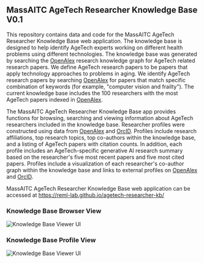 ## MassAITC AgeTech Researcher Knowledge Base V0.1

This repository contains data and code for the MassAITC AgeTech Researcher Knowledge Base web application. The knowledge base is designed to help identify AgeTech experts working on different health problems using different technologies. The knowledge base was generated by searching the [OpenAlex](https://openalex.org) research knowledge graph for AgeTech related research papers. We define AgeTech research papers to be papers that apply technology approaches to problems in aging. We identify AgeTech research papers by searching [OpenAlex](https://openalex.org) for papers that match specific combination of keywords (for example, "computer vision and frailty"). The current knowledge base includes the 100 researchers with the most AgeTech papers indexed in [OpenAlex](https://openalex.org).

The MassAITC AgeTech Researcher Knowledge Base app provides functions for browsing, searching and viewing information about AgeTech researchers included in the knowledge base. Researcher profiles were constructed using data from [OpenAlex](https://openalex.org) and [OrcID](https://orcid.org/). Profiles include research affiliations, top research topics, top co-authors within the knowledge base, and a listing of AgeTech papers with citation counts. In addition, each profile includes an AgeTech-specific generative AI research summary based on the researcher's five most recent papers and five most cited papers. Profiles include a visualization of each researcher's co-author graph within the knowledge base and links to external profiles on [OpenAlex](https://openalex.org) and [OrcID](https://orcid.org/).

MassAITC AgeTech Researcher Knowledge Base web application can be accessed at https://reml-lab.github.io/agetech-researcher-kb/

### Knowledge Base Browser View

![Knowledge Base Viewer UI](https://raw.githubusercontent.com/reml-lab/massaitckb/main/img/ui-browser.png)

### Knowledge Base Profile View

![Knowledge Base Viewer UI](https://raw.githubusercontent.com/reml-lab/massaitckb/main/img/ui-profile.png)